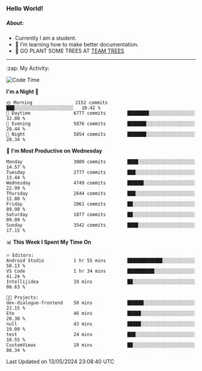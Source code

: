 ### Hello World!

##### About:
- Currently I am a student.
- 🌱 I’m learning how to make better documentation.
- 🌱 GO PLANT SOME TREES AT [TEAM TREES](https://teamtrees.org/)

---
  <summary>:zap: My Activity:</summary>
  
<!--START_SECTION:waka-->
![Code Time](http://img.shields.io/badge/Code%20Time-1%2C376%20hrs%2048%20mins-blue)

**I'm a Night 🦉** 

```text
🌞 Morning                2152 commits        ███░░░░░░░░░░░░░░░░░░░░░░   10.42 % 
🌆 Daytime                6777 commits        ████████░░░░░░░░░░░░░░░░░   32.80 % 
🌃 Evening                5876 commits        ███████░░░░░░░░░░░░░░░░░░   28.44 % 
🌙 Night                  5854 commits        ███████░░░░░░░░░░░░░░░░░░   28.34 % 
```
📅 **I'm Most Productive on Wednesday** 

```text
Monday                   3009 commits        ████░░░░░░░░░░░░░░░░░░░░░   14.57 % 
Tuesday                  2777 commits        ███░░░░░░░░░░░░░░░░░░░░░░   13.44 % 
Wednesday                4749 commits        ██████░░░░░░░░░░░░░░░░░░░   22.99 % 
Thursday                 2644 commits        ███░░░░░░░░░░░░░░░░░░░░░░   12.80 % 
Friday                   2061 commits        ██░░░░░░░░░░░░░░░░░░░░░░░   09.98 % 
Saturday                 1877 commits        ██░░░░░░░░░░░░░░░░░░░░░░░   09.09 % 
Sunday                   3542 commits        ████░░░░░░░░░░░░░░░░░░░░░   17.15 % 
```


📊 **This Week I Spent My Time On** 

```text
🔥 Editors: 
Android Studio           1 hr 55 mins        █████████████░░░░░░░░░░░░   50.13 % 
VS Code                  1 hr 34 mins        ██████████░░░░░░░░░░░░░░░   41.24 % 
Intellijidea             19 mins             ██░░░░░░░░░░░░░░░░░░░░░░░   08.63 % 

🐱‍💻 Projects: 
dev-dialogue-frontend    50 mins             ██████░░░░░░░░░░░░░░░░░░░   22.15 % 
Ete                      46 mins             █████░░░░░░░░░░░░░░░░░░░░   20.30 % 
null                     43 mins             █████░░░░░░░░░░░░░░░░░░░░   19.09 % 
test                     24 mins             ███░░░░░░░░░░░░░░░░░░░░░░   10.55 % 
CustomViews              19 mins             ██░░░░░░░░░░░░░░░░░░░░░░░   08.34 % 
```


 Last Updated on 13/05/2024 23:08:40 UTC
<!--END_SECTION:waka-->
